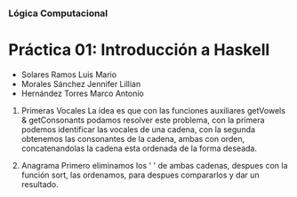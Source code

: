### Lógica Computacional
# Práctica 01: Introducción a Haskell 

- Solares Ramos Luis Mario
- Morales Sánchez Jennifer Lillian
- Hernández Torres Marco Antonio

1. Primeras Vocales
La idea es que con las funciones auxiliares getVowels & getConsonants podamos resolver este problema, con la primera podemos identificar las vocales de una cadena, con la segunda obtenemos las consonantes de la cadena, ambas con orden, concatenandolas la cadena esta ordenada de la forma deseada. 

2. Anagrama
Primero eliminamos los ' ' de ambas cadenas, despues con la función sort, las ordenamos, para despues compararlos y dar un resultado.
 
